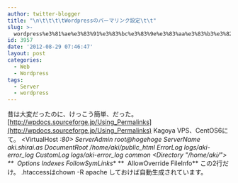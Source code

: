 ```yaml
---
author: twitter-blogger
title: "\n\t\t\t\tWordpressのパーマリンク設定\t\t"
slug: >-
  wordpress%e3%81%ae%e3%83%91%e3%83%bc%e3%83%9e%e3%83%aa%e3%83%b3%e3%82%af%e8%a8%ad%e5%ae%9a
id: 3957
date: '2012-08-29 07:46:47'
layout: post
categories:
  - Web
  - Wordpress
tags:
  - Server
  - wordpress
---
```


昔は大変だったのに、けっこう簡単、だった。 [http://wpdocs.sourceforge.jp/Using_Permalinks](http://wpdocs.sourceforge.jp/Using_Permalinks) Kagoya VPS、CentOS6にて。 <VirtualHost *:80> ServerAdmin root@hogehoge ServerName aki.shirai.as DocumentRoot /home/aki/public_html ErrorLog logs/aki-error_log CustomLog logs/aki-error_log common <Directory "/home/aki/"> **  Options Indexes FollowSymLinks** **  AllowOverride FileInfo** </Directory> </VirtualHost> この2行だけ。 .htaccessはchown -R apache しておけば自動生成されています。